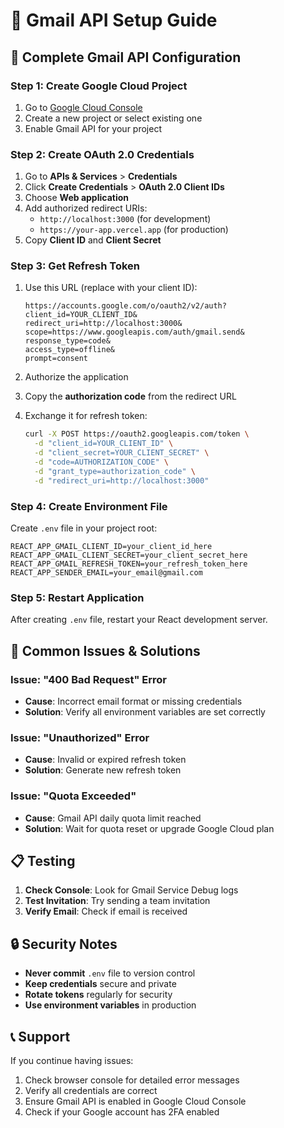 # 📧 Gmail API Setup Guide

## 🔧 **Complete Gmail API Configuration**

### **Step 1: Create Google Cloud Project**
1. Go to [Google Cloud Console](https://console.cloud.google.com/)
2. Create a new project or select existing one
3. Enable Gmail API for your project

### **Step 2: Create OAuth 2.0 Credentials**
1. Go to **APIs & Services** > **Credentials**
2. Click **Create Credentials** > **OAuth 2.0 Client IDs**
3. Choose **Web application**
4. Add authorized redirect URIs:
   - `http://localhost:3000` (for development)
   - `https://your-app.vercel.app` (for production)
5. Copy **Client ID** and **Client Secret**

### **Step 3: Get Refresh Token**
1. Use this URL (replace with your client ID):
   ```
   https://accounts.google.com/o/oauth2/v2/auth?
   client_id=YOUR_CLIENT_ID&
   redirect_uri=http://localhost:3000&
   scope=https://www.googleapis.com/auth/gmail.send&
   response_type=code&
   access_type=offline&
   prompt=consent
   ```

2. Authorize the application
3. Copy the **authorization code** from the redirect URL
4. Exchange it for refresh token:
   ```bash
   curl -X POST https://oauth2.googleapis.com/token \
     -d "client_id=YOUR_CLIENT_ID" \
     -d "client_secret=YOUR_CLIENT_SECRET" \
     -d "code=AUTHORIZATION_CODE" \
     -d "grant_type=authorization_code" \
     -d "redirect_uri=http://localhost:3000"
   ```

### **Step 4: Create Environment File**
Create `.env` file in your project root:
```env
REACT_APP_GMAIL_CLIENT_ID=your_client_id_here
REACT_APP_GMAIL_CLIENT_SECRET=your_client_secret_here
REACT_APP_GMAIL_REFRESH_TOKEN=your_refresh_token_here
REACT_APP_SENDER_EMAIL=your_email@gmail.com
```

### **Step 5: Restart Application**
After creating `.env` file, restart your React development server.

## 🚨 **Common Issues & Solutions**

### **Issue: "400 Bad Request" Error**
- **Cause**: Incorrect email format or missing credentials
- **Solution**: Verify all environment variables are set correctly

### **Issue: "Unauthorized" Error**
- **Cause**: Invalid or expired refresh token
- **Solution**: Generate new refresh token

### **Issue: "Quota Exceeded"**
- **Cause**: Gmail API daily quota limit reached
- **Solution**: Wait for quota reset or upgrade Google Cloud plan

## 📋 **Testing**

1. **Check Console**: Look for Gmail Service Debug logs
2. **Test Invitation**: Try sending a team invitation
3. **Verify Email**: Check if email is received

## 🔒 **Security Notes**

- **Never commit** `.env` file to version control
- **Keep credentials** secure and private
- **Rotate tokens** regularly for security
- **Use environment variables** in production

## 📞 **Support**

If you continue having issues:
1. Check browser console for detailed error messages
2. Verify all credentials are correct
3. Ensure Gmail API is enabled in Google Cloud Console
4. Check if your Google account has 2FA enabled






